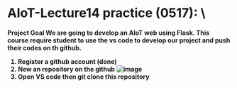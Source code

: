 # AIoT-Lecture14 practice (0517): \
<b> Project Goal <b/> 
We are going to develop an AIoT web using Flask. 
  This course require student to use the vs code to develop our project and push their codes on th github.

  1. Register a github account (done)
  2. New an repository on the github
  ![image](https://cdn.sstatic.net/Img/teams/teams-illo-free-sidebar-promo.svg?v=47faa659a05e)
  3. Open VS code then git clone this repository
